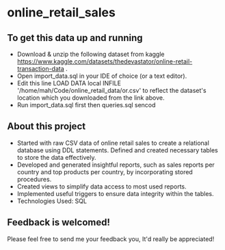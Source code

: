 # online_retail_sales
## To get this data up and running
- Download & unzip the following dataset from kaggle https://www.kaggle.com/datasets/thedevastator/online-retail-transaction-data .
- Open import_data.sql in your IDE of choice (or a text editor).
- Edit this line LOAD DATA local INFILE '/home/mah/Code/online_retail_data/or.csv' to reflect the dataset's location which you downloaded from the link above.
- Run import_data.sql first then queries.sql sencod

## About this project
- Started with raw CSV data of online retail sales to create a relational database using DDL statements. Defined and created necessary tables to store the data effectively.
- Developed and generated insightful reports, such as sales reports per country and top products per country, by incorporating stored procedures.
- Created views to simplify data access to most used reports.
- Implemented useful triggers to ensure data integrity within the tables.
- Technologies Used: SQL

## Feedback is welcomed!
Please feel free to send me your feedback you, It'd really be appreciated!

